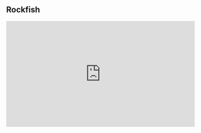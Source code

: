 ## Rockfish

<div style="padding:56.25% 0 0 0;position:relative;"><iframe src="https://player.vimeo.com/video/642222272?h=50be10597e&amp;badge=0&amp;autopause=0&amp;player_id=0&amp;app_id=58479" frameborder="0" allow="autoplay; fullscreen; picture-in-picture" allowfullscreen style="position:absolute;top:0;left:0;width:100%;height:100%;" title="Set 1 - High relief - (H101)"></iframe></div><script src="https://player.vimeo.com/api/player.js"></script>
